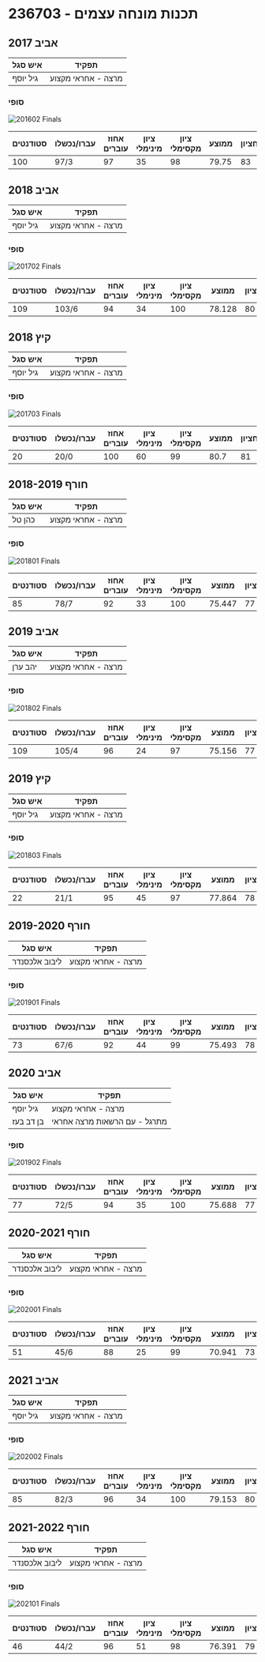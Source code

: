 # 236703 - תכנות מונחה עצמים

## אביב 2017

| איש סגל | תפקיד |
| ---- | ---- |
| גיל יוסף | מרצה - אחראי מקצוע |

### סופי

![201602 Finals](201602/Finals.png)

| סטודנטים | עברו/נכשלו | אחוז עוברים | ציון מינימלי | ציון מקסימלי | ממוצע | חציון |
| ---- | ---- | ---- | ---- | ---- | ---- | ---- |
| 100 | 97/3 | 97 | 35 | 98 | 79.75 | 83 |

## אביב 2018

| איש סגל | תפקיד |
| ---- | ---- |
| גיל יוסף | מרצה - אחראי מקצוע |

### סופי

![201702 Finals](201702/Finals.png)

| סטודנטים | עברו/נכשלו | אחוז עוברים | ציון מינימלי | ציון מקסימלי | ממוצע | חציון |
| ---- | ---- | ---- | ---- | ---- | ---- | ---- |
| 109 | 103/6 | 94 | 34 | 100 | 78.128 | 80 |

## קיץ 2018

| איש סגל | תפקיד |
| ---- | ---- |
| גיל יוסף | מרצה - אחראי מקצוע |

### סופי

![201703 Finals](201703/Finals.png)

| סטודנטים | עברו/נכשלו | אחוז עוברים | ציון מינימלי | ציון מקסימלי | ממוצע | חציון |
| ---- | ---- | ---- | ---- | ---- | ---- | ---- |
| 20 | 20/0 | 100 | 60 | 99 | 80.7 | 81 |

## חורף 2018-2019

| איש סגל | תפקיד |
| ---- | ---- |
| כהן טל | מרצה - אחראי מקצוע |

### סופי

![201801 Finals](201801/Finals.png)

| סטודנטים | עברו/נכשלו | אחוז עוברים | ציון מינימלי | ציון מקסימלי | ממוצע | חציון |
| ---- | ---- | ---- | ---- | ---- | ---- | ---- |
| 85 | 78/7 | 92 | 33 | 100 | 75.447 | 77 |

## אביב 2019

| איש סגל | תפקיד |
| ---- | ---- |
| יהב ערן | מרצה - אחראי מקצוע |

### סופי

![201802 Finals](201802/Finals.png)

| סטודנטים | עברו/נכשלו | אחוז עוברים | ציון מינימלי | ציון מקסימלי | ממוצע | חציון |
| ---- | ---- | ---- | ---- | ---- | ---- | ---- |
| 109 | 105/4 | 96 | 24 | 97 | 75.156 | 77 |

## קיץ 2019

| איש סגל | תפקיד |
| ---- | ---- |
| גיל יוסף | מרצה - אחראי מקצוע |

### סופי

![201803 Finals](201803/Finals.png)

| סטודנטים | עברו/נכשלו | אחוז עוברים | ציון מינימלי | ציון מקסימלי | ממוצע | חציון |
| ---- | ---- | ---- | ---- | ---- | ---- | ---- |
| 22 | 21/1 | 95 | 45 | 97 | 77.864 | 78 |

## חורף 2019-2020

| איש סגל | תפקיד |
| ---- | ---- |
| ליבוב אלכסנדר | מרצה - אחראי מקצוע |

### סופי

![201901 Finals](201901/Finals.png)

| סטודנטים | עברו/נכשלו | אחוז עוברים | ציון מינימלי | ציון מקסימלי | ממוצע | חציון |
| ---- | ---- | ---- | ---- | ---- | ---- | ---- |
| 73 | 67/6 | 92 | 44 | 99 | 75.493 | 78 |

## אביב 2020

| איש סגל | תפקיד |
| ---- | ---- |
| גיל יוסף | מרצה - אחראי מקצוע |
| בן דב בעז | מתרגל - עם הרשאות מרצה אחראי |

### סופי

![201902 Finals](201902/Finals.png)

| סטודנטים | עברו/נכשלו | אחוז עוברים | ציון מינימלי | ציון מקסימלי | ממוצע | חציון |
| ---- | ---- | ---- | ---- | ---- | ---- | ---- |
| 77 | 72/5 | 94 | 35 | 100 | 75.688 | 77 |

## חורף 2020-2021

| איש סגל | תפקיד |
| ---- | ---- |
| ליבוב אלכסנדר | מרצה - אחראי מקצוע |

### סופי

![202001 Finals](202001/Finals.png)

| סטודנטים | עברו/נכשלו | אחוז עוברים | ציון מינימלי | ציון מקסימלי | ממוצע | חציון |
| ---- | ---- | ---- | ---- | ---- | ---- | ---- |
| 51 | 45/6 | 88 | 25 | 99 | 70.941 | 73 |

## אביב 2021

| איש סגל | תפקיד |
| ---- | ---- |
| גיל יוסף | מרצה - אחראי מקצוע |

### סופי

![202002 Finals](202002/Finals.png)

| סטודנטים | עברו/נכשלו | אחוז עוברים | ציון מינימלי | ציון מקסימלי | ממוצע | חציון |
| ---- | ---- | ---- | ---- | ---- | ---- | ---- |
| 85 | 82/3 | 96 | 34 | 100 | 79.153 | 80 |

## חורף 2021-2022

| איש סגל | תפקיד |
| ---- | ---- |
| ליבוב אלכסנדר | מרצה - אחראי מקצוע |

### סופי

![202101 Finals](202101/Finals.png)

| סטודנטים | עברו/נכשלו | אחוז עוברים | ציון מינימלי | ציון מקסימלי | ממוצע | חציון |
| ---- | ---- | ---- | ---- | ---- | ---- | ---- |
| 46 | 44/2 | 96 | 51 | 98 | 76.391 | 79 |

